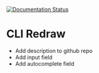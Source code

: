[![Documentation Status](https://readthedocs.org/projects/cliredraw/badge/?version=latest)](https://cliredraw.readthedocs.io/en/latest/?badge=latest)
# CLI Redraw

* Add description to github repo
* Add input field
* Add autocomplete field
